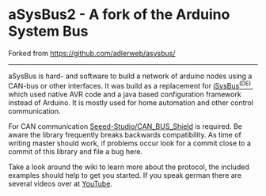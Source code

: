 # aSysBus2 - A fork of the Arduino System Bus

Forked from https://github.com/adlerweb/asysbus/

---

aSysBus is hard- and software to build a network of arduino nodes using a CAN-bus or other interfaces. It was build as a replacement for [iSysBus<sup>(DE)</sup>](https://www.mikrocontroller.net/articles/Hausbus_Diskussion), which used native AVR code and a java based configuration framework instead of Arduino. It is mostly used for home automation and other control communication.

For CAN communication [Seeed-Studio/CAN_BUS_Shield](https://github.com/Seeed-Studio/CAN_BUS_Shield) is required. Be aware the library frequently breaks backwards compatibility. As time of writing master should work, if problems occur look for a commit close to a commit of this library and file a bug here.

Take a look around the wiki to learn more about the protocol, the included examples should help to get you started. If you speak german there are several videos over at [YouTube](https://www.youtube.com/user/adlerweb/search?query=aSysBus).
 
